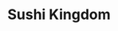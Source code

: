 ---
layout: place
title: "Sushi Kingdom"
permalink: /south-carolina/greenville/sushi-kingdom.html
stateAbbr: SC
stateName: South Carolina
cityName: Greenville
seo:
  name: "Sushi Kingdom"
  type: Restaurant
  links: http://www.sushikingdomgreenville.com/
description: "Sushi Kingdom serves delicious sushi in Greenville, South Carolina. Try fresh Japanese dishes for a great dining experience. Available for takeout, delivery, lunch, and dinner."
place_id: ChIJ8-XhkAMvWIgRVUjozs-Dnzc
photos:
  - name: >-
      places/ChIJ8-XhkAMvWIgRVUjozs-Dnzc/photos/AeeoHcIduPD-VRMjvrWwJhqqwlh9wLnXMIKNg3VBzOzoA_zh3-GC9qbQI51LMfatUp4abVEnVUgw2xBwi2XdW8UD7vZTZesXu1qFtxTfcQRspEDjoW55ixeY1wz0vv38VZ5H8en8IyrjzJ6vltl9u8pQLgMaVdjGkQkRbJD4-YQPVvJxCtfKsyorx0oH4Hxx0JLGcRA-HYutwlJfJGiGtxw5WChcQczvPxu1K1SeOckPe3C_icpnakHjJUROsc5QOhBrdK5YeeJSBZ1ljSYkZFURB50_6_QAhNwi0NUCdb3ykoC-ew
    widthPx: 4032
    heightPx: 3024
    authorAttributions:
      - displayName: Sushi Kingdom
        uri: https://maps.google.com/maps/contrib/110563426625482369862
        photoUri: >-
          https://lh3.googleusercontent.com/a-/ALV-UjUEMx2k0nKyaZUueoissiHnVZ8zM-NK2frxtBCqE3GQB6wXsHI=s100-p-k-no-mo
    flagContentUri: >-
      https://www.google.com/local/imagery/report/?cb_client=maps_api_places.places_api&image_key=!1e10!2sAF1QipMnlDiUoWRAOd1roX-y-4PB2_mR2EX2LMG1_j4n&hl=en-US
    googleMapsUri: >-
      https://www.google.com/maps/place//data=!3m4!1e2!3m2!1sAF1QipMnlDiUoWRAOd1roX-y-4PB2_mR2EX2LMG1_j4n!2e10!4m2!3m1!1s0x88582f0390e1e5f3:0x379f83cfcee84855
  - name: >-
      places/ChIJ8-XhkAMvWIgRVUjozs-Dnzc/photos/AeeoHcILGN3-Au54RKlw4pZfrv51rN_2vyWBcc9NgEUYH8qEAs48sntBjGWtnAS925nlqo1LmCsfXUuNlb5zB06QpFLGcYGECzmJJKypkOm2uMeR34_U_huy1nhykKCF5OJoF1Y3BRnEzBlmuVe7UkLruTAR9QYggPOPKGy2n57KUfs8DpmkdookmJ06NPGTLda7Vo2lvszpN-vql9zS5LSbDXpqGc_F-TDbniSPnUDav_YDuYFlY_qmRaVkjMNeLzalerJ8zfgMM4V8fDn6cyoEfDY9fhE8I0X1fUR9yHEiPDi6Nw
    widthPx: 617
    heightPx: 612
    authorAttributions:
      - displayName: Sushi Kingdom
        uri: https://maps.google.com/maps/contrib/110563426625482369862
        photoUri: >-
          https://lh3.googleusercontent.com/a-/ALV-UjUEMx2k0nKyaZUueoissiHnVZ8zM-NK2frxtBCqE3GQB6wXsHI=s100-p-k-no-mo
    flagContentUri: >-
      https://www.google.com/local/imagery/report/?cb_client=maps_api_places.places_api&image_key=!1e10!2sAF1QipMGLl4xcFTYSdwx2G_5DYa56lq77Ns_QzdgApCg&hl=en-US
    googleMapsUri: >-
      https://www.google.com/maps/place//data=!3m4!1e2!3m2!1sAF1QipMGLl4xcFTYSdwx2G_5DYa56lq77Ns_QzdgApCg!2e10!4m2!3m1!1s0x88582f0390e1e5f3:0x379f83cfcee84855
  - name: >-
      places/ChIJ8-XhkAMvWIgRVUjozs-Dnzc/photos/AeeoHcI_3xgzkl_Sv_yFukJHQnNwE8cX5rc5P3Rirc6vIe7qpXC33ZnEtjB-FdVIPnBLuZjXmg7LrZ_7MsEyBF-acEoEYVj20YA_-67X08u2-5UxwVkYnkXQg1Kihmbs4DbnFo_qd_zAulv6-aPDq25lzJfVH_hhkIScqjhQE4ojnHr6kviZ1eYCGaVtn96qyxnFy9gAeLj-OKU429-DC6mjN2hs1_ORYVT9YCSrdwiei_fiR5SoFAq3SvdpTG4Ypu7-kb4JlbNU78Hmqy8OJQtYFtp_TnPDnGtt8RxSSp4vbmqeO0HDLe331At8TVTA3vDSBN5Fe6d7n7dtqAmpABLU0ba3ZRcjxbqaPMFhsVVA9YSRENW4buMVhI43ad8nAEk5J_I0lXc6BhNUHnR0THw4CDGGHU3NsWe3uCEPA7MItg4zMA
    widthPx: 4000
    heightPx: 2252
    authorAttributions:
      - displayName: Anton Gretz
        uri: https://maps.google.com/maps/contrib/100160699360713816981
        photoUri: >-
          https://lh3.googleusercontent.com/a/ACg8ocKnpyfiAWimnxuGg-Wy-DuJXchx1mJyCwqVt1YzTpazyZOtLg=s100-p-k-no-mo
    flagContentUri: >-
      https://www.google.com/local/imagery/report/?cb_client=maps_api_places.places_api&image_key=!1e10!2sCIHM0ogKEICAgICX85nvdQ&hl=en-US
    googleMapsUri: >-
      https://www.google.com/maps/place//data=!3m4!1e2!3m2!1sCIHM0ogKEICAgICX85nvdQ!2e10!4m2!3m1!1s0x88582f0390e1e5f3:0x379f83cfcee84855
  - name: >-
      places/ChIJ8-XhkAMvWIgRVUjozs-Dnzc/photos/AeeoHcKumMrhdOz5gH4aD2BKzPASK1Djfz0QYlqKBCo7VSH9Czg-21UqPoBbkRR1UhtCUBwC9blMdxLRPv_9ZhzRcD2QzhobAPqJSRfIFVNByYAQaAg_a1lB2CC9Jo1Vh9JC5_wSiX6qOZio55PdREDd7i5fss5-hNXo-BRzI3AmtN-vgowItZ-xNbMwjySq9nAWWjJlOXRMGKvIeB4gfZjnzzOinT1ax-WQiJWbyfa7_OZq12QI5iYUlxZg6jo8XDyiuqw53ww9BYlq_hmuUmH5b65paYmE0lCWY57fft8UXJJsoFw2AR0FzR_UFpeKr3hCoc2jA7vH1rDc8m_Xl1QFugnX862caxFTOAOCdfwfowb4ldRzNQ4p6vb3jnIu2Jgxji8cmllNR7tH6x79fiVMg3VfemDNHEW3wCw0joJ4iiFpukwR
    widthPx: 4032
    heightPx: 3024
    authorAttributions:
      - displayName: Chief Dennis Ray
        uri: https://maps.google.com/maps/contrib/101983129075957605563
        photoUri: >-
          https://lh3.googleusercontent.com/a-/ALV-UjWFXxac0Y9Zx4Wn3uQ5CADuXOjWIOtSXZSr_ZiPn6fNoTvgfkY=s100-p-k-no-mo
    flagContentUri: >-
      https://www.google.com/local/imagery/report/?cb_client=maps_api_places.places_api&image_key=!1e10!2sCIHM0ogKEICAgICD6fPq6wE&hl=en-US
    googleMapsUri: >-
      https://www.google.com/maps/place//data=!3m4!1e2!3m2!1sCIHM0ogKEICAgICD6fPq6wE!2e10!4m2!3m1!1s0x88582f0390e1e5f3:0x379f83cfcee84855
  - name: >-
      places/ChIJ8-XhkAMvWIgRVUjozs-Dnzc/photos/AeeoHcJFmYIrhsW64WR4YRUIbn7woFvNscRVHlA1eO0yyZWjKC8Tt5y6gP_B_hiPo0HyPwizIvaxM4X_doT7yYFCq3v2dtpJYDHYeOzxdSVQaTxRqthmEcaSUn8TAWPhuAUWDyPXT-EHTiUynx3bBRUuXBYNIFJFzG6LqU68uQyAQpv9ytsy71MKN68687VSGQecoW5a4ELH1rHhWAl3ayjMyxr5lygqPv0OxdC_bpfnWC5QdcAfzRNhnY4koR4OyNLrPwGKV0Qz3qSXGOM41dKkN0mbxkiEwpuNNFFtn8DXp41PJymFe-ndpQVUJI1Ex1uttW3XTzCsuTrtiP2Gnhchjg66RXw1HQFPlKzGpZx8QWXZ_HyZzRypRPLKQKtkRs06ip1Fsa_zmFJ5LEvqE6iJXBYkKDxjefT66K2PEyzkJN1hGg
    widthPx: 3617
    heightPx: 2665
    authorAttributions:
      - displayName: Andrew M
        uri: https://maps.google.com/maps/contrib/108424523252628533175
        photoUri: >-
          https://lh3.googleusercontent.com/a/ACg8ocILJGjn-vr1J2g9rkz0AVp3TGojRybkv4MvInehjJwCsN_mzw=s100-p-k-no-mo
    flagContentUri: >-
      https://www.google.com/local/imagery/report/?cb_client=maps_api_places.places_api&image_key=!1e10!2sCIHM0ogKEICAgMCg6YL8MQ&hl=en-US
    googleMapsUri: >-
      https://www.google.com/maps/place//data=!3m4!1e2!3m2!1sCIHM0ogKEICAgMCg6YL8MQ!2e10!4m2!3m1!1s0x88582f0390e1e5f3:0x379f83cfcee84855
  - name: >-
      places/ChIJ8-XhkAMvWIgRVUjozs-Dnzc/photos/AeeoHcLnZt5KYsGeMIB6fhJulyqjaMdlcsXCZ5Azi5dYfYj3vXG38IgH_GLCNSVIcLKeBNB9eQx817OYqC_XECfKDbjv1rhccmnZoap23kCEMaVv7SJYavb8i_e1chJzwys9IHWVKLEn90TH__jbUzvFwKmRoS1Fv-imYpu8cca678nBuVcYncbEucvrS7MmIdabHir4_XTGzfcpJ8hMVZu5-Jk2sHJx-u5r9EFFF7EVFSZTEQx_0b6kl5A5uL3auDccCK1_dQ1a61JviF2queXgwu9aSADGzNId6atU4Xcir9HIDQ
    widthPx: 1242
    heightPx: 1366
    authorAttributions:
      - displayName: Sushi Kingdom
        uri: https://maps.google.com/maps/contrib/110563426625482369862
        photoUri: >-
          https://lh3.googleusercontent.com/a-/ALV-UjUEMx2k0nKyaZUueoissiHnVZ8zM-NK2frxtBCqE3GQB6wXsHI=s100-p-k-no-mo
    flagContentUri: >-
      https://www.google.com/local/imagery/report/?cb_client=maps_api_places.places_api&image_key=!1e10!2sAF1QipOPjnmGLTh7yVkWy-MKG-kXZKEpRWYLnBI8aWfs&hl=en-US
    googleMapsUri: >-
      https://www.google.com/maps/place//data=!3m4!1e2!3m2!1sAF1QipOPjnmGLTh7yVkWy-MKG-kXZKEpRWYLnBI8aWfs!2e10!4m2!3m1!1s0x88582f0390e1e5f3:0x379f83cfcee84855
  - name: >-
      places/ChIJ8-XhkAMvWIgRVUjozs-Dnzc/photos/AeeoHcI0MnepptR7PRnv3ZRvGxZ1bWemqP7u5iwqp8FubTfhz-DgIAATO96wVO6z1gNVBd1p4EZsL3_zq75XHrZRMQ4nbvc1Wgc0jaKsTBKTwbhV5dTEGxx4BV_M5zGNvcwCwc5e5AZVyKlc5VMQqqI-wfwSDxDZs9FCcHffa-iU9DL_m6HZu0lQB7IT0w9ewH3RyGUIseBWri2FoyiOmoT4sduBZgELF4RTmJEFf1z9BlCekuBrgCyK5vldtRWNxgHgRWSh4XM5HikDVp-XExik-lnkujttsHL4JB6TwznEL8Xhx3lEamZZ2PRY_Hd_99y-PShjr_Pg2P62TkrZr4TrEaOb3MhsRtk5xl3TDhPrgvVRVC3qdkv79nKw4JzUg48yf8XOtsxf9JamqD4-a8DqI0e6RICx-Ik7TMC43ErTln08gw
    widthPx: 4032
    heightPx: 3024
    authorAttributions:
      - displayName: Larry Gross
        uri: https://maps.google.com/maps/contrib/115003431013876723323
        photoUri: >-
          https://lh3.googleusercontent.com/a-/ALV-UjWU7_9gg2j42vRChdHYCZXDqeMTUJjRTWfT9p1ulhAMdviKaLyp=s100-p-k-no-mo
    flagContentUri: >-
      https://www.google.com/local/imagery/report/?cb_client=maps_api_places.places_api&image_key=!1e10!2sCIHM0ogKEICAgICb17mYQQ&hl=en-US
    googleMapsUri: >-
      https://www.google.com/maps/place//data=!3m4!1e2!3m2!1sCIHM0ogKEICAgICb17mYQQ!2e10!4m2!3m1!1s0x88582f0390e1e5f3:0x379f83cfcee84855
  - name: >-
      places/ChIJ8-XhkAMvWIgRVUjozs-Dnzc/photos/AeeoHcLTDpukQM3JyIv4ec2b2Zl0LI4TaK4NiGN2Mn5_bj1aa7pGxVxE_cO24Kiz9QS6xMTEdV8_noL4cToWuKDIAVWN7-qKiDsW-YHqHSepxxBaEVp0iTgHUomGvFNwrvvxHo9oEwDKe_Ohe7EuqKE_l8jpsdSoa0dphSCQt8lCWUB5JwJzgwPaApBPAYUwVnzKP1DGnQZfgkya5BcGg3pfntyHvRJGMGRpQrLBUByBnUeH5WiegjPj5-fC7JIrOgzETuBOrptUh3FfmOSHj3R_kbtsIXVLspDOQeSGVLOyHIFd-hbHIKv5luOHTpBYKJklsRpaM9AX8qgDoAosHetrqQuvvhdYXacz7TwYoELQPEOWG6JQzVkPIAvM-ODO-b9hbaJMjYoXbldytLRAbVq-Sn9wV8jmzcF2J-hLcESv_X7a9Us
    widthPx: 3000
    heightPx: 4000
    authorAttributions:
      - displayName: Mark Ledford
        uri: https://maps.google.com/maps/contrib/106522032978454172606
        photoUri: >-
          https://lh3.googleusercontent.com/a-/ALV-UjV4WQgNMNqzCsuztdXsToWE0dDXyeNGjzIQw-Rom6NlpJpTBHQK=s100-p-k-no-mo
    flagContentUri: >-
      https://www.google.com/local/imagery/report/?cb_client=maps_api_places.places_api&image_key=!1e10!2sCIHM0ogKEICAgICz9b3UzAE&hl=en-US
    googleMapsUri: >-
      https://www.google.com/maps/place//data=!3m4!1e2!3m2!1sCIHM0ogKEICAgICz9b3UzAE!2e10!4m2!3m1!1s0x88582f0390e1e5f3:0x379f83cfcee84855
  - name: >-
      places/ChIJ8-XhkAMvWIgRVUjozs-Dnzc/photos/AeeoHcJAjcym0xkT0Oiwfyng_PNoT0QZXxufaMajq5LpHj9NaywEv64a0FiRVv5C49wyTfEsR_RMme9ermk-080pWKahNs8OzBkNpnHBPnkRhS21rQjiKihA6hlUzJv79HiMMJz2gKk63J5oAEXqf4FirNkMR6i-5fNbCZnjq3hnlcXcR2taRQtIqUrrpzbkQF5GLbKyHQH3mecefYBdCUYHJF_EoRgjYYru5PhDI5ndaUqctQ--MBXXPIOiI8N4cAih3D0LqJA0RcUSuZljzy9ylGfzaBSWNJp8_tKdu53Hb294puZr0ILOq-0JTW6aNSkBAu1qb2mcKg0Gzc5JunP8oRuCL8svHW1KtuO1iyB-FSF-HT6Km1HQWIFmzW094oOUHpJfjeUfqPqIJkWRXN1sp246Hm1h_14PfZY_PTxGv6Q
    widthPx: 4032
    heightPx: 3024
    authorAttributions:
      - displayName: Linda Green
        uri: https://maps.google.com/maps/contrib/118067172362650778650
        photoUri: >-
          https://lh3.googleusercontent.com/a/ACg8ocJn456CpHSVH-aeYHBQQynsvh6lR2F-vRux7OJJVBWhR95H7Q=s100-p-k-no-mo
    flagContentUri: >-
      https://www.google.com/local/imagery/report/?cb_client=maps_api_places.places_api&image_key=!1e10!2sCIHM0ogKEICAgIDe1-uwZQ&hl=en-US
    googleMapsUri: >-
      https://www.google.com/maps/place//data=!3m4!1e2!3m2!1sCIHM0ogKEICAgIDe1-uwZQ!2e10!4m2!3m1!1s0x88582f0390e1e5f3:0x379f83cfcee84855
  - name: >-
      places/ChIJ8-XhkAMvWIgRVUjozs-Dnzc/photos/AeeoHcI7IBPsL3I0syidzw0OWkHxiBfi9TuRzDxJcLePFmaFymQ-r1iG9-LqB-AQXg3cao57uMhn1xidI-q2xTp72Saem1dw-HEf2fH9CDiQfPUbecDpyNXKWzf79zzi_3jYJsIZOwK1YksCqLPHm1WSg4spj3OfjtnICDb4OQ5xf4GGY7PLZGdRwwfZKHbKJGne-OTXZ1Ulbvz1hEny4n0Jq0yy8doMBlTwuQzLdMYYAZFOi8y4n8IUUMrAdLGMvazmx3JtTJuYPMiZ2cYojgiN39je3ZLEZCqe6rP_AKX9aXYsfHFvExpHD0Sk1S-56Q08TGDkCV4kkRG5O-jPmzrbnFjvV87Md3tmGKaeNTnH42uNV3jBfiSK2Ku6z1qmJyURQ0Xx3jAlovvsVzLB6e_gN6lFucAt7DnjXSwqcCnsNds
    widthPx: 4032
    heightPx: 3024
    authorAttributions:
      - displayName: BuffaloSteve
        uri: https://maps.google.com/maps/contrib/109997626160810060065
        photoUri: >-
          https://lh3.googleusercontent.com/a-/ALV-UjWxPtR0YOpJbXT84hoCYHCQaMZ-vUAkMegWdR-1ef-iR49RLtSv-A=s100-p-k-no-mo
    flagContentUri: >-
      https://www.google.com/local/imagery/report/?cb_client=maps_api_places.places_api&image_key=!1e10!2sCIHM0ogKEICAgICnx5SObg&hl=en-US
    googleMapsUri: >-
      https://www.google.com/maps/place//data=!3m4!1e2!3m2!1sCIHM0ogKEICAgICnx5SObg!2e10!4m2!3m1!1s0x88582f0390e1e5f3:0x379f83cfcee84855
address: 1117 Woodruff Rd Suite A, Greenville, SC 29607, USA
street: 1117 Woodruff Rd Suite A
city: Greenville
state: SC
zip: '29607'
country: USA
neighborhood: null
latitude: '34.831100'
longitude: '-82.304498'
accessibility_options:
  wheelchairAccessibleParking: true
  wheelchairAccessibleEntrance: true
  wheelchairAccessibleRestroom: true
  wheelchairAccessibleSeating: true
business_status: OPERATIONAL
name: Sushi Kingdom
google_maps_links:
  directionsUri: >-
    https://www.google.com/maps/dir//''/data=!4m7!4m6!1m1!4e2!1m2!1m1!1s0x88582f0390e1e5f3:0x379f83cfcee84855!3e0
  placeUri: https://maps.google.com/?cid=4008067121935829077
  writeAReviewUri: >-
    https://www.google.com/maps/place//data=!4m3!3m2!1s0x88582f0390e1e5f3:0x379f83cfcee84855!12e1
  reviewsUri: >-
    https://www.google.com/maps/place//data=!4m4!3m3!1s0x88582f0390e1e5f3:0x379f83cfcee84855!9m1!1b1
  photosUri: >-
    https://www.google.com/maps/place//data=!4m3!3m2!1s0x88582f0390e1e5f3:0x379f83cfcee84855!10e5
primary_type: Sushi Restaurant
opening_hours:
  regular: null
  current: null
secondary_opening_hours:
  regular:
    weekdayDescriptions: null
    type: null
  current:
    weekdayDescriptions: null
    type: null
phone: (864) 243-8313
price_level: PRICE_LEVEL_MODERATE
price_range: $20 &ndash; $30
rating: '4.5'
rating_count: 1832
website: http://www.sushikingdomgreenville.com/
reviews:
  - name: >-
      places/ChIJ8-XhkAMvWIgRVUjozs-Dnzc/reviews/ChdDSUhNMG9nS0VJQ0FnTUNndFktVHh3RRAB
    relativePublishTimeDescription: a month ago
    rating: 5
    text:
      text: >-
        The $28.95 all you can eat is worth every single penny. We bring our
        hungry boys and they get their moneys worth every single time. The fish
        is fresh and customizations are very easy to make. We love our servers
        and they make us feel like we’re at home every time we walk in.
      languageCode: en
    originalText:
      text: >-
        The $28.95 all you can eat is worth every single penny. We bring our
        hungry boys and they get their moneys worth every single time. The fish
        is fresh and customizations are very easy to make. We love our servers
        and they make us feel like we’re at home every time we walk in.
      languageCode: en
    authorAttribution:
      displayName: thatscentsylife
      uri: https://www.google.com/maps/contrib/104315918234921704042/reviews
      photoUri: >-
        https://lh3.googleusercontent.com/a-/ALV-UjWgyME_AXhDLaOrIShCtiHhsnPwmRjL3UXp2gpsDjdqPgYqDgHntA=s128-c0x00000000-cc-rp-mo-ba6
    publishTime: '2025-02-19T17:01:51.115525Z'
    flagContentUri: >-
      https://www.google.com/local/review/rap/report?postId=ChdDSUhNMG9nS0VJQ0FnTUNndFktVHh3RRAB&d=17924085&t=1
    googleMapsUri: >-
      https://www.google.com/maps/reviews/data=!4m6!14m5!1m4!2m3!1sChdDSUhNMG9nS0VJQ0FnTUNndFktVHh3RRAB!2m1!1s0x88582f0390e1e5f3:0x379f83cfcee84855
  - name: >-
      places/ChIJ8-XhkAMvWIgRVUjozs-Dnzc/reviews/ChZDSUhNMG9nS0VJQ0FnSURfZ1pUbmVnEAE
    relativePublishTimeDescription: 2 months ago
    rating: 3
    text:
      text: >-
        Looking 👀 for an affordable meal for lunch this restaurant is it they
        have all you can eat for $18.99 there one menu for all you can eat and
        everything on it. You can get as much as you want. You just have to eat
        it all the restaurant charges you per one sushi which is a $1.00 that’s
        left on your plate before they put it in. to go box so just be aware of
        that also the restaurant closes at 2:30pm and preparing for dinner. The
        cool thing about it. Is you get to see your sushi being prepared right
        in front of you the kitchen area is in the middle of the restaurant. Our
        was server was not the best server not train. Didn’t know the menu very
        well thank God it’s just sushi. I tried several types of rolls. My
        favorite is the hot girl Rolls had a spicy mango sauce and a crunchy top
        for on the sushi. That was my first time tasting something like that,
        and it was really good. It has shrimp inside of it. They also have fried
        rice and other side items that you could get during this buffet time. I
        decided to try their cocktail menu which they have a bar, but it’s on
        the other side of the wall and try the drunken monkey drink and it was
        really good. It was $10 though overall, I enjoyed my time I was just
        confused to why they charge per item left on your plate. The manager was
        really nice regards to explaining it
      languageCode: en
    originalText:
      text: >-
        Looking 👀 for an affordable meal for lunch this restaurant is it they
        have all you can eat for $18.99 there one menu for all you can eat and
        everything on it. You can get as much as you want. You just have to eat
        it all the restaurant charges you per one sushi which is a $1.00 that’s
        left on your plate before they put it in. to go box so just be aware of
        that also the restaurant closes at 2:30pm and preparing for dinner. The
        cool thing about it. Is you get to see your sushi being prepared right
        in front of you the kitchen area is in the middle of the restaurant. Our
        was server was not the best server not train. Didn’t know the menu very
        well thank God it’s just sushi. I tried several types of rolls. My
        favorite is the hot girl Rolls had a spicy mango sauce and a crunchy top
        for on the sushi. That was my first time tasting something like that,
        and it was really good. It has shrimp inside of it. They also have fried
        rice and other side items that you could get during this buffet time. I
        decided to try their cocktail menu which they have a bar, but it’s on
        the other side of the wall and try the drunken monkey drink and it was
        really good. It was $10 though overall, I enjoyed my time I was just
        confused to why they charge per item left on your plate. The manager was
        really nice regards to explaining it
      languageCode: en
    authorAttribution:
      displayName: '#Inspirational Nurse_RN Tiara'
      uri: https://www.google.com/maps/contrib/109599299311762400792/reviews
      photoUri: >-
        https://lh3.googleusercontent.com/a-/ALV-UjWVprQoDnRzBa1qmpdqivXNRv7TiHtiMgpLvDAsY7GCqE0wndWd=s128-c0x00000000-cc-rp-mo-ba4
    publishTime: '2025-01-24T16:35:02.987689Z'
    flagContentUri: >-
      https://www.google.com/local/review/rap/report?postId=ChZDSUhNMG9nS0VJQ0FnSURfZ1pUbmVnEAE&d=17924085&t=1
    googleMapsUri: >-
      https://www.google.com/maps/reviews/data=!4m6!14m5!1m4!2m3!1sChZDSUhNMG9nS0VJQ0FnSURfZ1pUbmVnEAE!2m1!1s0x88582f0390e1e5f3:0x379f83cfcee84855
  - name: >-
      places/ChIJ8-XhkAMvWIgRVUjozs-Dnzc/reviews/ChZDSUhNMG9nS0VJQ0FnTURRX29ER0JREAE
    relativePublishTimeDescription: a month ago
    rating: 5
    text:
      text: >-
        My wife and I came here a few years ago and were not impressed by the
        service but we were on this side of town doing some shopping and I
        really wanted sushi so we decided to to give it another shot. It was a
        great experience! Our server Micheal was very kind and attentive and the
        food came out quickly and was very good. I hate food waste so I really
        appreciate their policy of making people pay if they order more than
        they can eat and having them take the left overs with them.
      languageCode: en
    originalText:
      text: >-
        My wife and I came here a few years ago and were not impressed by the
        service but we were on this side of town doing some shopping and I
        really wanted sushi so we decided to to give it another shot. It was a
        great experience! Our server Micheal was very kind and attentive and the
        food came out quickly and was very good. I hate food waste so I really
        appreciate their policy of making people pay if they order more than
        they can eat and having them take the left overs with them.
      languageCode: en
    authorAttribution:
      displayName: Luke Summerlin
      uri: https://www.google.com/maps/contrib/105988354669508572101/reviews
      photoUri: >-
        https://lh3.googleusercontent.com/a/ACg8ocIEOSVFoSC2JDyH8Kt92IbaSy0UAdDs05Lv_U7yAEyo6b15pg=s128-c0x00000000-cc-rp-mo-ba3
    publishTime: '2025-03-11T10:32:52.719593Z'
    flagContentUri: >-
      https://www.google.com/local/review/rap/report?postId=ChZDSUhNMG9nS0VJQ0FnTURRX29ER0JREAE&d=17924085&t=1
    googleMapsUri: >-
      https://www.google.com/maps/reviews/data=!4m6!14m5!1m4!2m3!1sChZDSUhNMG9nS0VJQ0FnTURRX29ER0JREAE!2m1!1s0x88582f0390e1e5f3:0x379f83cfcee84855
  - name: >-
      places/ChIJ8-XhkAMvWIgRVUjozs-Dnzc/reviews/ChdDSUhNMG9nS0VJQ0FnSUNueDVUYWdRRRAB
    relativePublishTimeDescription: 6 months ago
    rating: 4
    text:
      text: >-
        $28 all you can eat. 2 hour max. Waste and take-away not allowed.

        15 pieces max on sushi or sashimi. Then it’s a $.75 up charge per piece.

        Good deal if you can eat at least 3 rolls and a few appetizers.

        The waitress was slow and kept bringing me 1 piece of sushi even though
        I wanted 3 pieces at a time.

        Not a bad deal if you are hungry.
      languageCode: en
    originalText:
      text: >-
        $28 all you can eat. 2 hour max. Waste and take-away not allowed.

        15 pieces max on sushi or sashimi. Then it’s a $.75 up charge per piece.

        Good deal if you can eat at least 3 rolls and a few appetizers.

        The waitress was slow and kept bringing me 1 piece of sushi even though
        I wanted 3 pieces at a time.

        Not a bad deal if you are hungry.
      languageCode: en
    authorAttribution:
      displayName: BuffaloSteve
      uri: https://www.google.com/maps/contrib/109997626160810060065/reviews
      photoUri: >-
        https://lh3.googleusercontent.com/a-/ALV-UjWxPtR0YOpJbXT84hoCYHCQaMZ-vUAkMegWdR-1ef-iR49RLtSv-A=s128-c0x00000000-cc-rp-mo-ba5
    publishTime: '2024-09-30T15:46:19.915608Z'
    flagContentUri: >-
      https://www.google.com/local/review/rap/report?postId=ChdDSUhNMG9nS0VJQ0FnSUNueDVUYWdRRRAB&d=17924085&t=1
    googleMapsUri: >-
      https://www.google.com/maps/reviews/data=!4m6!14m5!1m4!2m3!1sChdDSUhNMG9nS0VJQ0FnSUNueDVUYWdRRRAB!2m1!1s0x88582f0390e1e5f3:0x379f83cfcee84855
  - name: >-
      places/ChIJ8-XhkAMvWIgRVUjozs-Dnzc/reviews/ChZDSUhNMG9nS0VJQ0FnSUNINjQzOVpnEAE
    relativePublishTimeDescription: 7 months ago
    rating: 3
    text:
      text: >-
        Food was mediocre if you are doing the all-you-can-eat its about $30 per
        person, not including the drink. It was too busy on a Saturday and long
        waits. Some food wouldn't arrive and we had to ask for it a few times.
        Poor sushi choices. The special rolls were not special and small. Just
        being honest is All. The Pepper Tuna was delicious.
      languageCode: en
    originalText:
      text: >-
        Food was mediocre if you are doing the all-you-can-eat its about $30 per
        person, not including the drink. It was too busy on a Saturday and long
        waits. Some food wouldn't arrive and we had to ask for it a few times.
        Poor sushi choices. The special rolls were not special and small. Just
        being honest is All. The Pepper Tuna was delicious.
      languageCode: en
    authorAttribution:
      displayName: Eugene Buha
      uri: https://www.google.com/maps/contrib/110299685261910951816/reviews
      photoUri: >-
        https://lh3.googleusercontent.com/a/ACg8ocLwWe1EKr47i2E8fPMYNXwRkmLJJBe4l8TpI0yxssmIxFL6Sw=s128-c0x00000000-cc-rp-mo
    publishTime: '2024-09-09T04:06:21.342121Z'
    flagContentUri: >-
      https://www.google.com/local/review/rap/report?postId=ChZDSUhNMG9nS0VJQ0FnSUNINjQzOVpnEAE&d=17924085&t=1
    googleMapsUri: >-
      https://www.google.com/maps/reviews/data=!4m6!14m5!1m4!2m3!1sChZDSUhNMG9nS0VJQ0FnSUNINjQzOVpnEAE!2m1!1s0x88582f0390e1e5f3:0x379f83cfcee84855
parking_options:
  freeParkingLot: true
  freeStreetParking: true
  valetParking: false
payment_options:
  acceptsCreditCards: true
  acceptsDebitCards: true
  acceptsCashOnly: false
  acceptsNfc: true
allow_dogs: null
curbside_pickup: true
delivery: true
dine_in: true
good_for_children: true
good_for_groups: true
good_for_sports: false
live_music: false
menu_for_children: true
outdoor_seating: true
reservable: true
restroom: true
serves_beer: true
serves_breakfast: true
serves_brunch: false
serves_cocktails: true
serves_coffee: null
serves_dinner: true
serves_dessert: true
serves_lunch: true
serves_vegetarian_food: true
serves_wine: true
takeout: true
summary: null

---